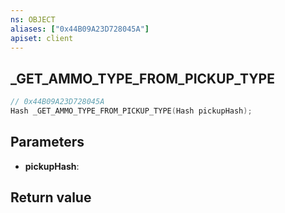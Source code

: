 ```yaml
---
ns: OBJECT
aliases: ["0x44B09A23D728045A"]
apiset: client
---
```

## _GET_AMMO_TYPE_FROM_PICKUP_TYPE

```c
// 0x44B09A23D728045A
Hash _GET_AMMO_TYPE_FROM_PICKUP_TYPE(Hash pickupHash);
```


## Parameters
* **pickupHash**:

## Return value

